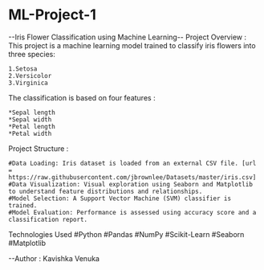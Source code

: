 # ML-Project-1

--Iris Flower Classification using Machine Learning--
Project Overview :
    This project is a machine learning model trained to classify iris flowers into three species:

    1.Setosa
    2.Versicolor
    3.Virginica

The classification is based on four features :

    *Sepal length
    *Sepal width
    *Petal length
    *Petal width


Project Structure :

    #Data Loading: Iris dataset is loaded from an external CSV file. [url = https://raw.githubusercontent.com/jbrownlee/Datasets/master/iris.csv]
    #Data Visualization: Visual exploration using Seaborn and Matplotlib to understand feature distributions and relationships.
    #Model Selection: A Support Vector Machine (SVM) classifier is trained.
    #Model Evaluation: Performance is assessed using accuracy score and a classification report.

Technologies Used
    #Python
    #Pandas
    #NumPy
    #Scikit-Learn
    #Seaborn
    #Matplotlib


--Author : Kavishka Venuka